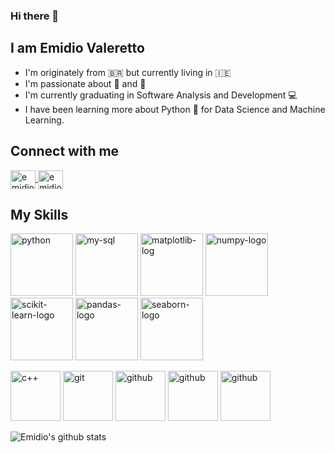 ### Hi there 👋
## I am Emidio Valeretto

- I'm originately from  :brazil:   but currently living in   :ireland:
- I'm passionate about  :camera_flash:  and   :movie_camera:
- I'm currently graduating in Software Analysis and Development  :computer:
- I have been learning more about Python :snake:   for Data Science and Machine Learning.

## Connect with me
<a href="https://www.linkedin.com/in/emidiovalereto/" target="_blank">
  <img align="center" alt="emidio-linkedin" src="https://devicon.dev/devicon.git/icons/linkedin/linkedin-plain.svg" width="40" height="30"
       style="max-width:100%;"> </img>
</a>
<a href="https://www.facebook.com/emidiovalereto" target="_blank">
  <img align="center" alt="emidio-facebook" src="https://devicon.dev/devicon.git/icons/facebook/facebook-original.svg" width="40" height="30"
       style="max-width:100%;"> </img>
</a>

## My Skills
<img src="https://devicon.dev/devicon.git/icons/python/python-original.svg" alt="python" width="100" height="100"
 style="max-width:100%;"></img>
<img src="https://devicon.dev/devicon.git/icons/mysql/mysql-original-wordmark.svg" alt="my-sql" width="100" height="100"
style="max-width:100%;"></img>
<img src="https://raw.githubusercontent.com/valohai/ml-logos/5127528b5baadb77a6ea4b999a47b4e86bf0f98b/matplotlib.svg" alt="matplotlib-log" width="100" height="100"
style="max-width:100%;"></img>
<img src="https://raw.githubusercontent.com/valohai/ml-logos/5127528b5baadb77a6ea4b999a47b4e86bf0f98b/numpy-simple.svg" alt="numpy-logo" width="100" height="100"
style="max-width:100%;"></img>
<img src="https://raw.githubusercontent.com/valohai/ml-logos/5127528b5baadb77a6ea4b999a47b4e86bf0f98b/scikit-learn.svg" alt="scikit-learn-logo" width="100" height="100"
style="max-width:100%;"></img> 
<img src="https://raw.githubusercontent.com/valohai/ml-logos/5127528b5baadb77a6ea4b999a47b4e86bf0f98b/pandas.svg" alt="pandas-logo" width="100" height="100"
style="max-width:100%;"></img> 
<img src="https://seaborn.pydata.org/_images/logo-wide-lightbg.svg" alt="seaborn-logo" width="100" height="100"
style="max-width:100%;"></img> 


<img src="https://devicon.dev/devicon.git/icons/cplusplus/cplusplus-original.svg" alt="c++" width="80" height="80"
style="max-width:100%;"></img>
<img src="https://devicon.dev/devicon.git/icons/git/git-original.svg" alt="git" width="80" height="80"
style="max-width:100%;"></img>
<img src="https://devicon.dev/devicon.git/icons/github/github-original.svg" alt="github" width="80" height="80"
style="max-width:100%;"></img>
<img src="https://devicon.dev/devicon.git/icons/django/django-original.svg" alt="github" width="80" height="80"
style="max-width:100%;"></img>
<img src="https://devicon.dev/devicon.git/icons/amazonwebservices/amazonwebservices-original-wordmark.svg" alt="github" width="80" height="80"
style="max-width:100%;"></img>

![Emidio's github stats](https://github-readme-stats.vercel.app/api?username=Emidio-Valeretto&show_icons=true&theme=radical)

<!--
**Emidio-Valeretto/Emidio-Valeretto** is a ✨ _special_ ✨ repository because its `README.md` (this file) appears on your GitHub profile.

Here are some ideas to get you started:

- 🔭 I’m currently working on ...
- 🌱 I’m currently learning ...
- 👯 I’m looking to collaborate on ...
- 🤔 I’m looking for help with ...
- 💬 Ask me about ...
- 📫 How to reach me: ...
- 😄 Pronouns: ...
- ⚡ Fun fact: ...
-->
